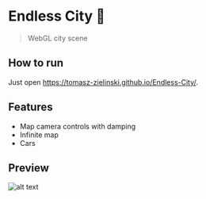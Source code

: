 # Endless City 🏢
> WebGL city scene
## How to run
Just open https://tomasz-zielinski.github.io/Endless-City/.
## Features
 - Map camera controls with damping
 - Infinite map
 - Cars
## Preview
![alt text](https://raw.githubusercontent.com/Tomasz-Zielinski/Endless-City/master/preview.png)
